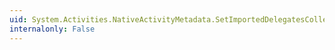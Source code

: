 ```yaml
---
uid: System.Activities.NativeActivityMetadata.SetImportedDelegatesCollection(System.Collections.ObjectModel.Collection{System.Activities.ActivityDelegate})
internalonly: False
---
```

